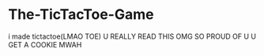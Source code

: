 # The-TicTacToe-Game
i made tictactoe(LMAO TOE)
U REALLY READ THIS OMG SO PROUD OF U 
U GET A COOKIE
MWAH 
